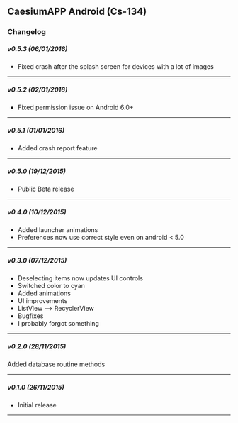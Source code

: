 ## CaesiumAPP Android (Cs-134)
### Changelog

##### v0.5.3 (06/01/2016)

- Fixed crash after the splash screen for devices with a lot of images

----------

##### v0.5.2 (02/01/2016)

- Fixed permission issue on Android 6.0+

----------

##### v0.5.1 (01/01/2016)

- Added crash report feature

----------

##### v0.5.0 (19/12/2015)

- Public Beta release

----------

##### v0.4.0 (10/12/2015)

- Added launcher animations
- Preferences now use correct style even on android < 5.0

----------

##### v0.3.0 (07/12/2015)

- Deselecting items now updates UI controls
- Switched color to cyan
- Added animations
- UI improvements
- ListView --> RecyclerView
- Bugfixes
- I probably forgot something

----------

##### v0.2.0 (28/11/2015)

 Added database routine methods

----------

##### v0.1.0 (26/11/2015)

- Initial release

----------


